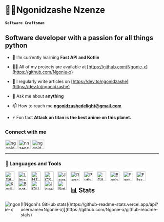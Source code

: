 # 👨‍💻Ngonidzashe Nzenze

**`Software Craftsman`**
## Software developer with a passion for all things python

- 🌱 I’m currently learning **Fast API and Kotlin**

- 👨‍💻 All of my projects are available at [https://github.com/Ngonie-x](https://github.com/Ngonie-x)

- 📝 I regularly write articles on [https://dev.to/ngonidzashe](https://dev.to/ngonidzashe)

- 💬 Ask me about **anything**

- 📫 How to reach me **ngonidzashedelight@gmail.com**

- ⚡ Fun fact **Attack on titan is the best anime on this planet.**

### Connect with me
<p align="left">
<a href="https://dev.to/ngonidzashe" target="blank"><img align="center" src="https://cdn.jsdelivr.net/npm/simple-icons@3.0.1/icons/dev-dot-to.svg" alt="ngonidzashe" height="30" width="40" /></a>
<a href="https://twitter.com/nnzenze" target="blank"><img align="center" src="https://raw.githubusercontent.com/rahuldkjain/github-profile-readme-generator/master/src/images/icons/Social/twitter.svg" alt="nnzenze" height="30" width="40" /></a>
<a href="https://linkedin.com/in/ngonidzashe-nzenze-895b8a1b9" target="blank"><img align="center" src="https://raw.githubusercontent.com/rahuldkjain/github-profile-readme-generator/master/src/images/icons/Social/linked-in-alt.svg" alt="ngonidzashe-nzenze-895b8a1b9" height="30" width="40" /></a>
</p>

---

### 🧰 Languages and Tools

<img align="left" alt="Git" width="30px" style="padding-right:10px;" src="https://cdn.jsdelivr.net/gh/devicons/devicon/icons/git/git-original.svg" />
<img align="left" alt="Linux" width="30px" style="padding-right:10px;" src="https://cdn.jsdelivr.net/gh/devicons/devicon/icons/linux/linux-original.svg" />
<img align="left" alt="HTML" width="30px" style="padding-right:10px;" src="https://cdn.jsdelivr.net/gh/devicons/devicon/icons/html5/html5-plain.svg" />
<img align="left" alt="CSS" width="30px" style="padding-right:10px;" src="https://cdn.jsdelivr.net/gh/devicons/devicon/icons/css3/css3-plain.svg" />
<img align="left" alt="JavaScript" width="30px" style="padding-right:10px;" src="https://cdn.jsdelivr.net/gh/devicons/devicon/icons/javascript/javascript-plain.svg" />
<img align="left" alt="React" width="30px" style="padding-right:10px;" src="https://cdn.jsdelivr.net/gh/devicons/devicon/icons/react/react-original.svg" />
<img align="left" alt="Python" width="30px" style="padding-right:10px;" src="https://cdn.jsdelivr.net/gh/devicons/devicon/icons/python/python-plain.svg" />
<img align="left" alt="GitHub" width="30px" style="padding-right:10px;" src="https://cdn.jsdelivr.net/gh/devicons/devicon/icons/github/github-original.svg" />
<img align="left" alt="Bash" width="30px" style="padding-right:10px;" src="https://cdn.jsdelivr.net/gh/devicons/devicon/icons/bash/bash-original.svg" />
<img align="left" alt="FastAPI" width="30px" style="padding-right:10px;" src="https://cdn.jsdelivr.net/gh/devicons/devicon/icons/fastapi/fastapi-original.svg" />
<img align="left" alt="Flask" width="30px" style="padding-right:10px;" src="https://cdn.jsdelivr.net/gh/devicons/devicon/icons/flask/flask-original.svg" />
<img align="left" alt="Kotlin" width="30px" style="padding-right:10px;" src="https://cdn.jsdelivr.net/gh/devicons/devicon/icons/kotlin/kotlin-original.svg" />
<img align="left" alt="Bootstrap" width="30px" style="padding-right:10px;" src="https://cdn.jsdelivr.net/gh/devicons/devicon/icons/bootstrap/bootstrap-original.svg" />
<img align="left" alt="Gitlab" width="30px" style="padding-right:10px;" src="https://cdn.jsdelivr.net/gh/devicons/devicon/icons/gitlab/gitlab-original.svg" />
<img align="left" alt="Jquery" width="30px" style="padding-right:10px;" src="https://cdn.jsdelivr.net/gh/devicons/devicon/icons/jquery/jquery-original-wordmark.svg" />
<img align="left" alt="Nginx" width="30px" style="padding-right:10px;" src="https://cdn.jsdelivr.net/gh/devicons/devicon/icons/nginx/nginx-original.svg" />
<br />

## 📊 Stats

<div style="display: flex; justify-content: space-between;">
  <img align="center" src="https://github-readme-streak-stats.herokuapp.com/?user=ngonie-x&" alt="ngonie-x" />
  [![Ngoni's GitHub stats](https://github-readme-stats.vercel.app/api?username=Ngonie-x)](https://github.com/Ngonie-x/github-readme-stats)
</div>
